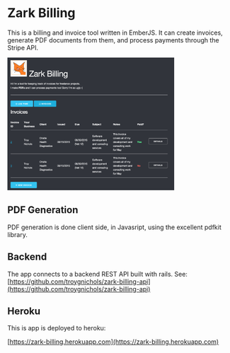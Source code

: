 # Zark Billing

This is a billing and invoice tool written in EmberJS. It can create invoices, generate PDF documents from them, and process payments through the Stripe API.

<img src="docs/screencaps/invoices.png" height="300" alt="List of invoicest">

## PDF Generation

PDF generation is done client side, in Javasript, using the excellent pdfkit library.

## Backend

The app connects to a backend REST API built with rails. See: [https://github.com/troygnichols/zark-billing-api](https://github.com/troygnichols/zark-billing-api)

## Heroku

This is app is deployed to heroku:

[https://zark-billing.herokuapp.com](https://zark-billing.herokuapp.com)
